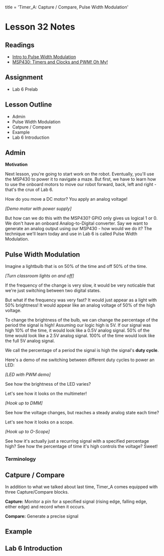title = 'Timer_A: Capture / Compare, Pulse Width Modulation'

# Lesson 32 Notes

## Readings
- [Intro to Pulse Width Modulation](http://www.embedded.com/electronics-blogs/beginner-s-corner/4023833/Introduction-to-Pulse-Width-Modulation)
- [MSP430: Timers and Clocks and PWM!  Oh My!](http://www.msp430launchpad.com/2010/07/timers-and-clocks-and-pwm-oh-my.html)

## Assignment
- Lab 6 Prelab

## Lesson Outline
- Admin
- Pulse Width Modulation
- Catpure / Compare
- Example
- Lab 6 Introduction

## Admin

**Motivation**

Next lesson, you're going to start work on the robot.  Eventually, you'll use the MSP430 to power it to navigate a maze.  But first, we have to learn how to use the onboard motors to move our robot forward, back, left and right - that's the crux of Lab 6.

How do you move a DC motor?  You apply an analog voltage!

*[Demo motor with power supply]*

But how can we do this with the MSP430?  GPIO only gives us logical 1 or 0.  We don't have an onboard Analog-to-Digital converter.  Say we want to generate an analog output using our MSP430 - how would we do it?  The technique we'll learn today and use in Lab 6 is called Pulse Width Modulation.

## Pulse Width Modulation

Imagine a lightbulb that is on 50% of the time and off 50% of the time.

*[Turn classroom lights on and off]*

If the frequency of the change is very slow, it would be very noticable that we're just switching between two digital states.

But what if the frequency was very fast?  It would just appear as a light with 50% brightness!  It would appear like an analog voltage of 50% of the high voltage.

To change the brightness of the bulb, we can change the percentage of the period the signal is high!  Assuming our logic high is 5V.  If our signal was high 10% of the time, it would look like a 0.5V analog signal.  50% of the time would look like a 2.5V analog signal.  100% of the time would look like the full 5V analog signal.

We call the percentage of a period the signal is high the signal's **duty cycle**.

Here's a demo of me switching between different duty cycles to power an LED:

*[LED with PWM demo]*

See how the brightness of the LED varies?

Let's see how it looks on the multimeter!

*[Hook up to DMM]*

See how the voltage changes, but reaches a steady analog state each time?

Let's see how it looks on a scope.

*[Hook up to O-Scope]*

See how it's actually just a recurring signal with a specified percentage high?  See how the percentage of time it's high controls the voltage?  Sweet!

### Terminology

## Catpure / Compare

In addition to what we talked about last time, Timer_A comes equipped with three Capture/Compare blocks.

**Capture:** Monitor a pin for a specified signal (rising edge, falling edge, either edge) and record when it occurs.

**Compare:** Generate a precise signal

## Example



## Lab 6 Introduction



